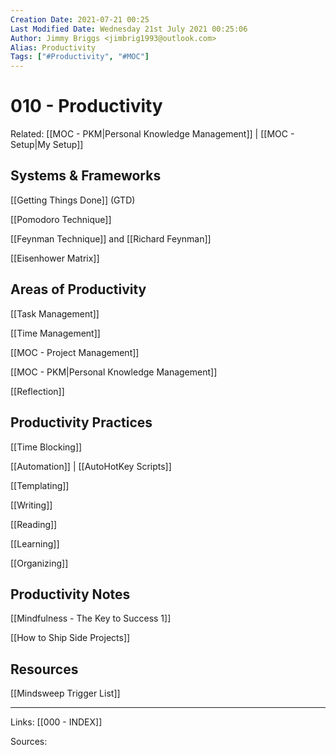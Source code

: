 ```yaml
---
Creation Date: 2021-07-21 00:25
Last Modified Date: Wednesday 21st July 2021 00:25:06
Author: Jimmy Briggs <jimbrig1993@outlook.com>
Alias: Productivity
Tags: ["#Productivity", "#MOC"]
---
```


# 010 - Productivity

Related: [[MOC - PKM|Personal Knowledge Management]] | [[MOC - Setup|My Setup]]

## Systems & Frameworks

[[Getting Things Done]] (GTD)

[[Pomodoro Technique]]

[[Feynman Technique]] and [[Richard Feynman]]

[[Eisenhower Matrix]]

## Areas of Productivity

[[Task Management]]

[[Time Management]]

[[MOC - Project Management]]

[[MOC - PKM|Personal Knowledge Management]]

[[Reflection]]

## Productivity Practices

[[Time Blocking]]

[[Automation]] | [[AutoHotKey Scripts]]

[[Templating]]

[[Writing]]

[[Reading]]

[[Learning]]

[[Organizing]]

## Productivity Notes

[[Mindfulness - The Key to Success 1]]

[[How to Ship Side Projects]]

## Resources

[[Mindsweep Trigger List]]

***

Links: [[000 - INDEX]] 

Sources:


